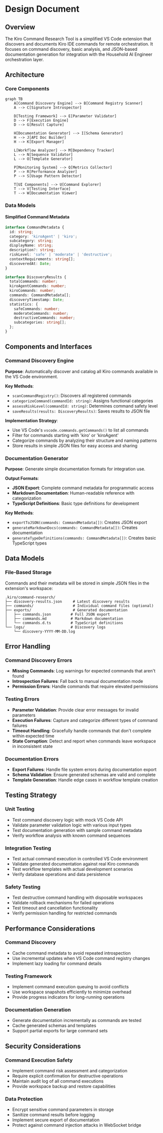 # Design Document

## Overview

The Kiro Command Research Tool is a simplified VS Code extension that discovers and documents Kiro IDE commands for remote orchestration. It focuses on command discovery, basic analysis, and JSON-based documentation generation for integration with the Household AI Engineer orchestration layer.

## Architecture

### Core Components

```mermaid
graph TB
    A[Command Discovery Engine] --> B[Command Registry Scanner]
    A --> C[Signature Introspector]
    
    D[Testing Framework] --> E[Parameter Validator]
    D --> F[Execution Engine]
    D --> G[Result Capture]
    
    H[Documentation Generator] --> I[Schema Generator]
    H --> J[API Doc Builder]
    H --> K[Export Manager]
    
    L[Workflow Analyzer] --> M[Dependency Tracker]
    L --> N[Sequence Validator]
    L --> O[Template Generator]
    
    P[Monitoring System] --> Q[Metrics Collector]
    P --> R[Performance Analyzer]
    P --> S[Usage Pattern Detector]
    
    T[UI Components] --> U[Command Explorer]
    T --> V[Testing Interface]
    T --> W[Documentation Viewer]
```

### Data Models

#### Simplified Command Metadata
```typescript
interface CommandMetadata {
  id: string;
  category: 'kiroAgent' | 'kiro';
  subcategory: string;
  displayName: string;
  description?: string;
  riskLevel: 'safe' | 'moderate' | 'destructive';
  contextRequirements: string[];
  discoveredAt: Date;
}

interface DiscoveryResults {
  totalCommands: number;
  kiroAgentCommands: number;
  kiroCommands: number;
  commands: CommandMetadata[];
  discoveryTimestamp: Date;
  statistics: {
    safeCommands: number;
    moderateCommands: number;
    destructiveCommands: number;
    subcategories: string[];
  };
}
```

## Components and Interfaces

### Command Discovery Engine

**Purpose**: Automatically discover and catalog all Kiro commands available in the VS Code environment.

**Key Methods**:
- `scanCommandRegistry()`: Discovers all registered commands
- `categorizeCommand(commandId: string)`: Assigns functional categories
- `assessRiskLevel(commandId: string)`: Determines command safety level
- `saveResults(results: DiscoveryResults)`: Saves results to JSON file

**Implementation Strategy**:
- Use VS Code's `vscode.commands.getCommands()` to list all commands
- Filter for commands starting with 'kiro' or 'kiroAgent'
- Categorize commands by analyzing their structure and naming patterns
- Store results in simple JSON files for easy access and sharing

### Documentation Generator

**Purpose**: Generate simple documentation formats for integration use.

**Output Formats**:
- **JSON Export**: Complete command metadata for programmatic access
- **Markdown Documentation**: Human-readable reference with categorization
- **TypeScript Definitions**: Basic type definitions for development

**Key Methods**:
- `exportToJSON(commands: CommandMetadata[])`: Creates JSON export
- `generateMarkdownDocs(commands: CommandMetadata[])`: Creates documentation
- `generateTypeDefinitions(commands: CommandMetadata[])`: Creates basic TypeScript types

## Data Models

### File-Based Storage
Commands and their metadata will be stored in simple JSON files in the extension's workspace:

```
.kiro/command-research/
├── discovery-results.json     # Latest discovery results
├── commands/                  # Individual command files (optional)
├── exports/                   # Generated documentation
│   ├── commands.json         # Full JSON export
│   ├── commands.md           # Markdown documentation
│   └── commands.d.ts         # TypeScript definitions
└── logs/                     # Discovery logs
    └── discovery-YYYY-MM-DD.log
```

## Error Handling

### Command Discovery Errors
- **Missing Commands**: Log warnings for expected commands that aren't found
- **Introspection Failures**: Fall back to manual documentation mode
- **Permission Errors**: Handle commands that require elevated permissions

### Testing Errors
- **Parameter Validation**: Provide clear error messages for invalid parameters
- **Execution Failures**: Capture and categorize different types of command failures
- **Timeout Handling**: Gracefully handle commands that don't complete within expected time
- **State Corruption**: Detect and report when commands leave workspace in inconsistent state

### Documentation Errors
- **Export Failures**: Handle file system errors during documentation export
- **Schema Validation**: Ensure generated schemas are valid and complete
- **Template Generation**: Handle edge cases in workflow template creation

## Testing Strategy

### Unit Testing
- Test command discovery logic with mock VS Code API
- Validate parameter validation logic with various input types
- Test documentation generation with sample command metadata
- Verify workflow analysis with known command sequences

### Integration Testing
- Test actual command execution in controlled VS Code environment
- Validate generated documentation against real Kiro commands
- Test workflow templates with actual development scenarios
- Verify database operations and data persistence

### Safety Testing
- Test destructive command handling with disposable workspaces
- Validate rollback mechanisms for failed operations
- Test timeout and cancellation functionality
- Verify permission handling for restricted commands

## Performance Considerations

### Command Discovery
- Cache command metadata to avoid repeated introspection
- Use incremental updates when VS Code command registry changes
- Implement lazy loading for command details

### Testing Framework
- Implement command execution queuing to avoid conflicts
- Use workspace snapshots efficiently to minimize overhead
- Provide progress indicators for long-running operations

### Documentation Generation
- Generate documentation incrementally as commands are tested
- Cache generated schemas and templates
- Support partial exports for large command sets

## Security Considerations

### Command Execution Safety
- Implement command risk assessment and categorization
- Require explicit confirmation for destructive operations
- Maintain audit log of all command executions
- Provide workspace backup and restore capabilities

### Data Protection
- Encrypt sensitive command parameters in storage
- Sanitize command results before logging
- Implement secure export of documentation
- Protect against command injection attacks in WebSocket bridge